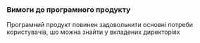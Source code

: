 ### Вимоги до програмного продукту
Програмний продукт повинен задовольнити основні потреби користувачів, шо можна знайти у вкладених директоріях
